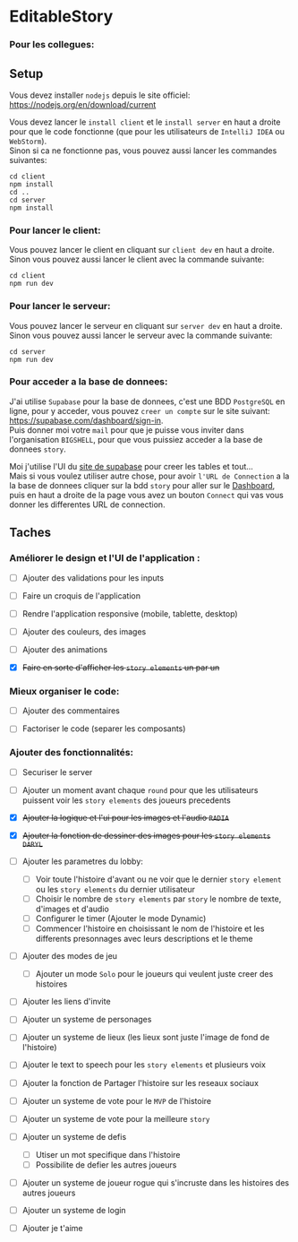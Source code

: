 # EditableStory


### Pour les collegues:

## Setup

Vous devez installer `nodejs` depuis le site officiel: https://nodejs.org/en/download/current

Vous devez lancer le `install client` et le `install server` en haut a droite pour que le code fonctionne 
(que pour les utilisateurs de `IntelliJ IDEA` ou `WebStorm`).  
Sinon si ca ne fonctionne pas, vous pouvez aussi lancer les commandes suivantes:
    
    cd client 
    npm install
    cd ..
    cd server
    npm install


### Pour lancer le client:
Vous pouvez lancer le client en cliquant sur `client dev` en haut a droite.  
Sinon vous pouvez aussi lancer le client avec la commande suivante:

    cd client
    npm run dev

### Pour lancer le serveur:
Vous pouvez lancer le serveur en cliquant sur `server dev` en haut a droite.
Sinon vous pouvez aussi lancer le serveur avec la commande suivante:

    cd server
    npm run dev




### Pour acceder a la base de donnees:
J'ai utilise `Supabase` pour la base de donnees, c'est une BDD `PostgreSQL` en ligne,
pour y acceder, vous pouvez `creer un compte` sur le site suivant: https://supabase.com/dashboard/sign-in.  
Puis donner moi votre `mail` pour que je puisse vous inviter dans l'organisation `BIGSHELL`, pour que vous puissiez acceder a la base de donnees `story`.  


Moi j'utilise l'UI du [site de supabase](https://supabase.com/dashboard/project/nhldzevrwuqvytdltqgi/editor) pour creer les tables et tout...  
Mais si vous voulez utiliser autre chose, pour avoir `l'URL de Connection` a la la base de donnees cliquer sur la bdd `story` pour aller sur le [Dashboard](https://supabase.com/dashboard/project/nhldzevrwuqvytdltqgi), 
puis en haut a droite de la page vous avez un bouton `Connect` qui vas vous donner les differentes URL de connection.



## Taches

### Améliorer le design et l'UI de l'application :
- [ ] Ajouter des validations pour les inputs
- [ ] Faire un croquis de l'application
- [ ] Rendre l'application responsive (mobile, tablette, desktop)
- [ ] Ajouter des couleurs, des images
- [ ] Ajouter des animations
- [x] ~~Faire en sorte d'afficher les `story elements` un par un~~


### Mieux organiser le code:
- [ ] Ajouter des commentaires
- [ ] Factoriser le code (separer les composants)

  
### Ajouter des fonctionnalités:
- [ ] Securiser le server
- [ ] Ajouter un moment avant chaque `round` pour que les utilisateurs puissent voir les `story elements` des joueurs precedents
- [x] ~~Ajouter la logique et l'ui pour les images et l'audio `RADIA`~~
- [x] ~~Ajouter la fonction de dessiner des images pour les `story elements` `DARYL`~~
- [ ] Ajouter les parametres du lobby: 
  - [ ] Voir toute l'histoire d'avant ou ne voir que le dernier `story element` ou les `story elements` du dernier utilisateur
  - [ ] Choisir le nombre de `story elements` par `story` le nombre de texte, d'images et d'audio
  - [ ] Configurer le timer (Ajouter le mode Dynamic)
  - [ ] Commencer l'histoire en choisissant le nom de l'histoire et les differents presonnages avec leurs descriptions et le theme

- [ ] Ajouter des modes de jeu
  - [ ] Ajouter un mode `Solo` pour le joueurs qui veulent juste creer des histoires
  
- [ ] Ajouter les liens d'invite

- [ ] Ajouter un systeme de personages 

- [ ] Ajouter un systeme de lieux (les lieux sont juste l'image de fond de l'histoire)

- [ ] Ajouter le text to speech pour les `story elements` et plusieurs voix

- [ ] Ajouter la fonction de Partager l'histoire sur les reseaux sociaux
- [ ] Ajouter un systeme de vote pour le `MVP` de l'histoire
- [ ] Ajouter un systeme de vote pour la meilleure `story`

- [ ] Ajouter un systeme de defis
  - [ ] Utiser un mot specifique dans l'histoire
  - [ ] Possibilite de defier les autres joueurs

- [ ] Ajouter un systeme de joueur rogue qui s'incruste dans les histoires des autres joueurs

- [ ] Ajouter un systeme de login

- [ ] Ajouter je t'aime
